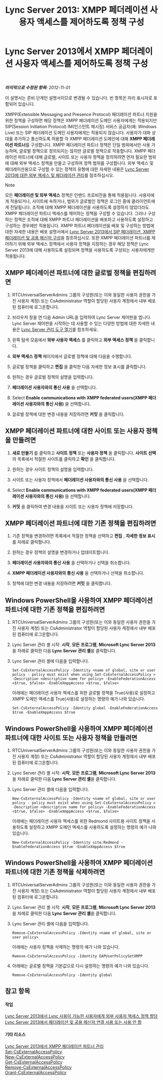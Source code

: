 ﻿---
title: 'Lync Server 2013: XMPP 페더레이션 사용자 액세스를 제어하도록 정책 구성'
TOCTitle: XMPP 페더레이션 사용자 액세스를 제어하도록 정책 구성
ms:assetid: 0fe0ff75-e52a-4e3e-923a-64f6412ac4e4
ms:mtpsurl: https://technet.microsoft.com/ko-kr/library/JJ552446(v=OCS.15)
ms:contentKeyID: 49302829
ms.date: 08/10/2015
mtps_version: v=OCS.15
ms.translationtype: HT
---

# Lync Server 2013에서 XMPP 페더레이션 사용자 액세스를 제어하도록 정책 구성

 

_**마지막으로 수정된 항목:** 2012-11-01_

이 설명서는 준비 단계인 설명서이므로 변경될 수 있습니다. 빈 항목은 자리 표시자로 포함되어 있습니다.

XMPP(Extensible Messaging and Presence Protocol) 페더레이션 파트너 지원을 위한 정책을 구성하면 해당 정책은 XMPP 페더레이션 도메인 사용자에게는 적용되지만 SIP(Session Initiation Protocol) IM(인스턴트 메시징) 서비스 공급자(예: Windows Live) 또는 SIP 페더레이션 도메인 사용자에게는 적용되지 않습니다. 사용자가 대화 상대를 추가하고 통신하도록 허용할 각 XMPP 페더레이션 도메인에 대해 **XMPP 페더레이션 파트너**를 구성합니다. XMPP 페더레이션 파트너 정책은 단일 범위에서만 사용 가능하며, 글로벌 정책으로 정의되지는 않지만 글로벌 정책으로 작동합니다. XMPP 페더레이션 파트너에 대해 글로벌, 사이트 또는 사용자 정책을 정의하려면 먼저 필요한 범위에 대해 외부 액세스 정책을 만들고 구성하여 정책 범위를 구성합니다. 외부 액세스 및 페더레이션용으로 구성할 수 있는 정책의 유형에 대한 자세한 내용은 [Lync Server 2013에 대한 외부 액세스 및 페더레이션 관리](lync-server-2013-managing-federation-and-external-access-to-lync-server-2013.md)를 참조하십시오.


> [!NOTE]
> 모든 <STRONG>페더레이션 및 외부 액세스</STRONG> 정책은 인밴드 프로비전을 통해 적용됩니다. 사용자에게 적용되거나, 사이트에 속하거나, 범위가 글로벌인 정책은 로그인 중에 클라이언트에게 전달됩니다. 조직에 대해 XMPP 페더레이션을 사용하도록 설정하지 않았더라도 XMPP 페더레이션 파트너 액세스를 제어하는 정책을 구성할 수 있습니다. 그러나 구성하는 정책은 조직에 대해 XMPP 파트너 페더레이션을 배포하고 사용하도록 설정하고 구성하는 경우에만 적용됩니다. XMPP 파트너 페더레이션을 배포 및 구성하는 방법에 대한 자세한 내용은 배포 설명서에서 <A href="lync-server-2013-configuring-sip-federation-xmpp-federation-and-public-instant-messaging.md">Lync Server 2013에서 SIP 페더레이션, XMPP 페더레이션 및 공용 메신저 구성</A>을 참조하십시오. 또한 XMPP 페더레이션 파트너를 제어하기 위해 외부 액세스 정책에서 사용자 정책을 지정하는 경우 해당 정책은 Lync Server 2013에 대해 사용하도록 설정되며 정책을 사용하도록 구성되는 사용자에게만 적용됩니다.



## XMPP 페더레이션 파트너에 대한 글로벌 정책을 편집하려면

1.  RTCUniversalServerAdmins 그룹의 구성원(또는 이와 동일한 사용자 권한을 가진 사용자 계정) 또는 CsAdministrator 역할이 할당된 사용자 계정에서 내부 배포된 컴퓨터에 로그온합니다.

2.  브라우저 창을 연 다음 Admin URL을 입력하여 Lync Server 제어판을 엽니다. Lync Server 제어판을 시작하는 데 사용할 수 있는 다양한 방법에 대한 자세한 내용은 [Lync Server 관리 도구 열기](lync-server-2013-open-lync-server-administrative-tools.md)를 참조하세요.

3.  왼쪽 탐색 모음에서 **외부 사용자 액세스** 를 클릭하고 **외부 액세스 정책** 을 클릭합니다.

4.  **외부 액세스 정책** 페이지에서 글로벌 정책에 대해 다음을 수행합니다.

5.  글로벌 정책을 클릭하고 **편집** 을 클릭한 다음 자세한 정보 표시를 클릭합니다.

6.  원하는 경우 글로벌 정책의 설명을 입력합니다.

7.  **페더레이션 사용자와의 통신 사용** 을 선택합니다.

8.  Select **Enable communications with XMPP federated users(XMPP 페더레이션 사용자와의 통신 사용)** 을 선택합니다.

9.  글로벌 정책에 대한 변경 내용을 저장하려면 **커밋** 을 클릭합니다.

## XMPP 페더레이션 파트너에 대한 사이트 또는 사용자 정책을 만들려면

1.  **새로 만들기** 를 클릭하고 **사이트 정책** 또는 **사용자 정책** 을 클릭합니다. **사이트 선택** 의 목록에서 적절한 사이트를 클릭하고 **확인** 을 클릭합니다.

2.  원하는 경우 사이트 정책의 설명을 입력합니다.

3.  사이트 또는 사용자 정책에서 **페더레이션 사용자와의 통신 사용** 을 선택합니다.

4.  Select **Enable communications with XMPP federated users(XMPP 페더레이션 사용자와의 통신 사용)** 을 선택합니다.

5.  **커밋** 을 클릭하여 변경 내용을 사이트 또는 사용자 정책에 저장합니다.

## XMPP 페더레이션 파트너에 대한 기존 정책을 편집하려면

1.  기존 정책을 변경하려면 목록에서 적절한 정책을 선택하고 **편집** , **자세한 정보 표시** 를 차례로 클릭합니다.

2.  원하는 경우 정책의 설명을 변경하거나 업데이트합니다.

3.  **페더레이션 사용자와의 통신 사용** 을 선택하거나 선택을 취소합니다.

4.  **XMPP 페더레이션 사용자와의 통신 사용** 을 선택하거나 선택을 취소합니다.

5.  정책에 대한 변경 내용을 저장하려면 **커밋** 을 클릭합니다.

## Windows PowerShell을 사용하여 XMPP 페더레이션 파트너에 대한 기존 정책을 편집하려면

1.  RTCUniversalServerAdmins 그룹의 구성원(또는 이와 동일한 사용자 권한을 가진 사용자 계정) 또는 CsAdministrator 역할이 할당된 사용자 계정에서 내부 배포된 컴퓨터에 로그온합니다.

2.  Lync Server 관리 셸 시작: **시작**, **모든 프로그램**, **Microsoft Lync Server 2013**을 차례로 클릭한 다음 **Lync Server 관리 셸**을 클릭합니다.

3.  Lync Server 관리 셸에 다음을 입력합니다.
    
        Set-CsExternalAccessPolicy -Identity <name of global, site or user policy - policy must exist when using Set-CsExternalAccessPolicy > -Description <descriptive name for policy> -EnableFederationAccess <$true, $false> -EnableXmppAccess <$true, $false>
    
    아래에는 페더레이션 사용자 액세스를 위한 글로벌 정책을 True(사용)로 설정하고 XMPP 도메인 액세스를 True(사용)로 설정하는 명령의 예가 나와 있습니다.
    
        Set-CsExternalAccessPolicy -Identity global -EnableFederationAccess $true -EnableXmppAccess $true

## Windows PowerShell을 사용하여 XMPP 페더레이션 파트너에 대한 사이트 또는 사용자 정책을 만들려면

1.  RTCUniversalServerAdmins 그룹의 구성원(또는 이와 동일한 사용자 권한을 가진 사용자 계정) 또는 CsAdministrator 역할이 할당된 사용자 계정에서 내부 배포된 컴퓨터에 로그온합니다.

2.  Lync Server 관리 셸 시작: **시작**, **모든 프로그램**, **Microsoft Lync Server 2013**을 차례로 클릭한 다음 **Lync Server 관리 셸**을 클릭합니다.

3.  Lync Server 관리 셸에 다음을 입력합니다.
    
        New-CsExternalAccessPolicy -Identity <name of global, site or user policy - policy must exist when using Set-CsExternalAccessPolicy > -Description <descriptive name for policy> -EnableFederationAccess <$true, $false> -EnableXmppAccess <$true, $false>
    
    아래에는 페더레이션 사용자 액세스를 위한 Redmond 사이트용 사이트 정책을 사용하도록 설정하고 XMPP 도메인 액세스를 사용하도록 설정하는 명령의 예가 나와 있습니다.
    
        New-CsExternalAccessPolicy -Identity site:Redmond -EnableFederationAccess $true -EnableXmppAccess $true

## Windows PowerShell을 사용하여 XMPP 페더레이션 파트너에 대한 기존 정책을 삭제하려면

1.  RTCUniversalServerAdmins 그룹의 구성원(또는 이와 동일한 사용자 권한을 가진 사용자 계정) 또는 CsAdministrator 역할이 할당된 사용자 계정에서 내부 배포된 컴퓨터에 로그온합니다.

2.  Lync Server 관리 셸 시작: **시작**, **모든 프로그램**, **Microsoft Lync Server 2013**을 차례로 클릭한 다음 **Lync Server 관리 셸**을 클릭합니다.

3.  Lync Server 관리 셸에 다음을 입력합니다.
    
        Remove-CsExternalAccessPolicy -Identity <name of global, site or user policy>
    
    아래에는 사용자 정책을 삭제하는 명령의 예가 나와 있습니다.
    
        Remove-CsExternalAccessPolicy -Identity EAPUserPolicySetXMPP

4.  아래에는 글로벌 정책을 기본값으로 다시 설정하는 명령의 예가 나와 있습니다.
    
        Remove-CsExternalAccessPolicy -Identity global

## 참고 항목

#### 작업

[Lync Server 2013에서 Lync 사용이 가능한 사용자에게 외부 사용자 액세스 정책 할당](lync-server-2013-assign-an-external-user-access-policy-to-a-lync-enabled-user.md)  
[Lync Server 2013에서 페더레이션 및 공용 메신저 연결 사용 또는 사용 안 함](lync-server-2013-enable-or-disable-federation-and-public-im-connectivity.md)  

#### 기타 리소스

[Lync Server 2013에서 XMPP 페더레이션 파트너 관리](lync-server-2013-manage-xmpp-federated-partners-for-your-organization.md)  
[Set-CsExternalAccessPolicy](https://docs.microsoft.com/en-us/powershell/module/skype/Set-CsExternalAccessPolicy)  
[New-CsExternalAccessPolicy](https://docs.microsoft.com/en-us/powershell/module/skype/New-CsExternalAccessPolicy)  
[Get-CsExternalAccessPolicy](https://docs.microsoft.com/en-us/powershell/module/skype/Get-CsExternalAccessPolicy)  
[Remove-CsExternalAccessPolicy](https://docs.microsoft.com/en-us/powershell/module/skype/Remove-CsExternalAccessPolicy)  
[Grant-CsExternalAccessPolicy](https://docs.microsoft.com/en-us/powershell/module/skype/Grant-CsExternalAccessPolicy)

